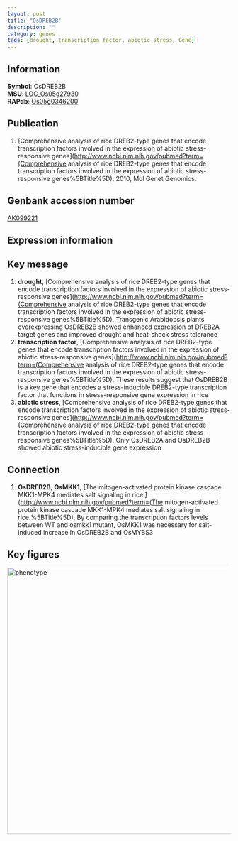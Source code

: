 ```yaml
---
layout: post
title: "OsDREB2B"
description: ""
category: genes
tags: [drought, transcription factor, abiotic stress, Gene]
---
```


## Information
__Symbol__: OsDREB2B  
__MSU__: [LOC_Os05g27930](http://rice.plantbiology.msu.edu/cgi-bin/ORF_infopage.cgi?orf=LOC_Os05g27930)  
__RAPdb__: [Os05g0346200](http://rapdb.dna.affrc.go.jp/viewer/gbrowse_details/irgsp1?name=Os05g0346200)  

## Publication
1. [Comprehensive analysis of rice DREB2-type genes that encode transcription factors involved in the expression of abiotic stress-responsive genes](http://www.ncbi.nlm.nih.gov/pubmed?term=(Comprehensive analysis of rice DREB2-type genes that encode transcription factors involved in the expression of abiotic stress-responsive genes%5BTitle%5D), 2010, Mol Genet Genomics.

## Genbank accession number
[AK099221](http://www.ncbi.nlm.nih.gov/nuccore/AK099221)

## Expression information

## Key message
1. __drought__, [Comprehensive analysis of rice DREB2-type genes that encode transcription factors involved in the expression of abiotic stress-responsive genes](http://www.ncbi.nlm.nih.gov/pubmed?term=(Comprehensive analysis of rice DREB2-type genes that encode transcription factors involved in the expression of abiotic stress-responsive genes%5BTitle%5D),  Transgenic Arabidopsis plants overexpressing OsDREB2B showed enhanced expression of DREB2A target genes and improved drought and heat-shock stress tolerance
2. __transcription factor__, [Comprehensive analysis of rice DREB2-type genes that encode transcription factors involved in the expression of abiotic stress-responsive genes](http://www.ncbi.nlm.nih.gov/pubmed?term=(Comprehensive analysis of rice DREB2-type genes that encode transcription factors involved in the expression of abiotic stress-responsive genes%5BTitle%5D),  These results suggest that OsDREB2B is a key gene that encodes a stress-inducible DREB2-type transcription factor that functions in stress-responsive gene expression in rice
3. __abiotic stress__, [Comprehensive analysis of rice DREB2-type genes that encode transcription factors involved in the expression of abiotic stress-responsive genes](http://www.ncbi.nlm.nih.gov/pubmed?term=(Comprehensive analysis of rice DREB2-type genes that encode transcription factors involved in the expression of abiotic stress-responsive genes%5BTitle%5D),  Only OsDREB2A and OsDREB2B showed abiotic stress-inducible gene expression

## Connection
1. __OsDREB2B__, __OsMKK1__, [The mitogen-activated protein kinase cascade MKK1-MPK4 mediates salt signaling in rice.](http://www.ncbi.nlm.nih.gov/pubmed?term=(The mitogen-activated protein kinase cascade MKK1-MPK4 mediates salt signaling in rice.%5BTitle%5D),  By comparing the transcription factors levels between WT and osmkk1 mutant, OsMKK1 was necessary for salt-induced increase in OsDREB2B and OsMYBS3

## Key figures
<img src="http://ricencode.github.io/images/OsDREB2B.pheno.png" alt="phenotype"  style="width: 600px;"/>



